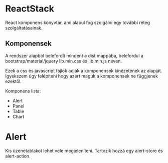 ReactStack
==========

React komponens könyvtár, ami alapul fog szolgálni egy további réteg
szolgáltatásainak.

Komponensek
-----------

A rendszer alapból belefordít mindent a dist mappába, belefordul
a bootstrap/material/jquery lib.min.css és lib.min.js néven.

Ezek a css és javascript fájlok adják a komponensek kinézetének az alapját.
Igyekszem úgy felépíteni hogy azért maguk a komponensek ne függjenek ezektől.

Komponens lista:

- Alert
- Panel
- Table
- Chart

Alert
=====

Kis üzenetablakot lehet vele megjeleníteni.
Tartozik hozzá egy alert-store és alert-action.